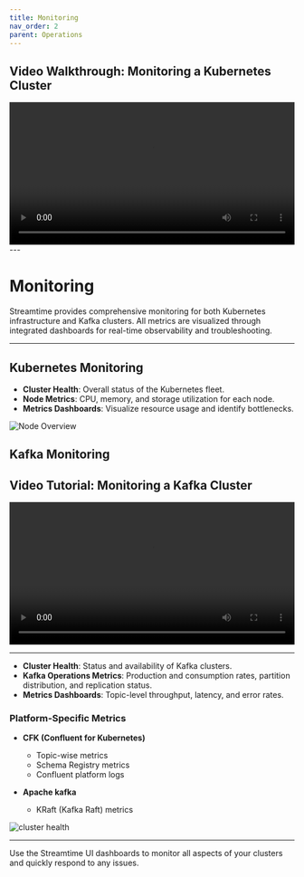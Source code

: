 ```yaml
---
title: Monitoring
nav_order: 2
parent: Operations
---
```


## Video Walkthrough: Monitoring a Kubernetes Cluster

<video class="video-js vjs-theme-city" controls preload="auto" width="640" height="264" data-setup='{}'>
    <source src="{{ '/assets/videos/kubernetes-monitoring.webm' | relative_url }}" type="video/webm">
  Your browser does not support the video tag.
</video>
---


# Monitoring

Streamtime provides comprehensive monitoring for both Kubernetes infrastructure and Kafka clusters. All metrics are visualized through integrated dashboards for real-time observability and troubleshooting.

---

## Kubernetes Monitoring

- **Cluster Health**: Overall status of the Kubernetes fleet.
- **Node Metrics**: CPU, memory, and storage utilization for each node.
- **Metrics Dashboards**: Visualize resource usage and identify bottlenecks.

![Node Overview]({{site.baseurl}}/assets/images/monitoring/node-overview.png)



## Kafka Monitoring

## Video Tutorial: Monitoring a Kafka Cluster

<video class="video-js vjs-theme-city" controls preload="auto" width="640" height="264" data-setup='{}'>
    <source src="{{ '/assets/videos/kafka-monitoring.webm' | relative_url }}" type="video/webm">
  Your browser does not support the video tag.
</video>  

<style>
    video {
        width: 100%;
        height: auto;
    }
</style>

<link
  href="https://unpkg.com/video.js@7/dist/video-js.min.css"
  rel="stylesheet"
/>
<link
  href="https://unpkg.com/@videojs/themes@1/dist/city/index.css"
  rel="stylesheet"
/>


---

- **Cluster Health**: Status and availability of Kafka clusters.
- **Kafka Operations Metrics**: Production and consumption rates, partition distribution, and replication status.
- **Metrics Dashboards**: Topic-level throughput, latency, and error rates.

### Platform-Specific Metrics

- **CFK (Confluent for Kubernetes)**
  - Topic-wise metrics
  - Schema Registry metrics
  - Confluent platform logs

- **Apache kafka**
  - KRaft (Kafka Raft) metrics

![cluster health]({{site.baseurl}}/assets/images/monitoring/cluster-health.png)

---


Use the Streamtime UI dashboards to monitor all aspects of your clusters and quickly respond to any issues.